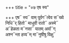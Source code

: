 +++
title = "०७ एष स्य"

+++
एष᳓ स्य᳓ वाम् पूर्वग᳓त्वेव स᳓ख्ये  
निधि᳓र् हितो᳓ माधुवी रातो᳓ अस्मे᳓  
अ᳓हेळता म᳓नसा᳓ यातम् अर्वा᳓ग्  
अश्न᳓न्ता हव्य᳓म् मा᳓नुषीषु विक्षु᳓